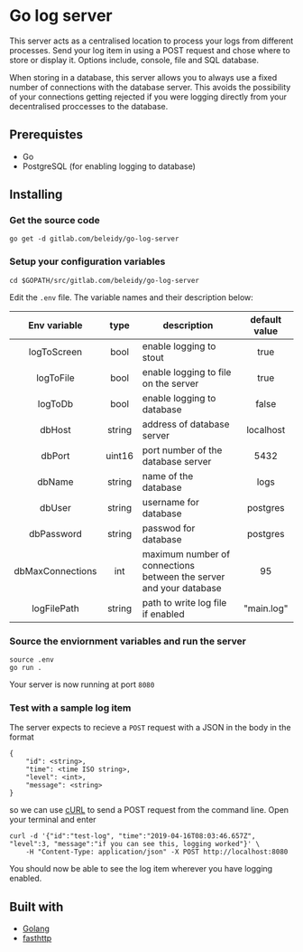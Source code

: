 # Go log server
This server acts as a centralised location to process your logs from different processes. Send your log item in using a POST request and chose where to store or display it. Options include, console, file and SQL database.

When storing in a database, this server allows you to always use a fixed number of connections with the database server. This avoids the possibility of your connections getting rejected if you were logging directly from your decentralised proccesses to the database.

## Prerequistes
* Go
* PostgreSQL (for enabling logging to database)

## Installing
### Get the source code
```
go get -d gitlab.com/beleidy/go-log-server
```
### Setup your configuration variables
```
cd $GOPATH/src/gitlab.com/beleidy/go-log-server
```
Edit the `.env` file. The variable names and their description below:

| **Env variable** | **type** | **description** | **default value**
|:-------------:|:-----:| ---------- |:-----:|
| logToScreen | bool | enable logging to stout | true |
| logToFile | bool | enable logging to file on the server | true |
| logToDb |  bool | enable logging to database | false |
| dbHost |  string | address of database server | localhost |
| dbPort |  uint16 | port number of the database server | 5432 |
| dbName |  string | name of the database | logs |
| dbUser |  string | username for database | postgres |
| dbPassword |  string | passwod for database | postgres |
| dbMaxConnections |  int | maximum number of connections between the server and your database | 95 |
| logFilePath |  string | path to write log file if enabled | "main.log" |

### Source the enviornment variables and run the server
```
source .env
go run .
```
Your server is now running at port `8080`

### Test with a sample log item
The server expects to recieve a `POST` request with a JSON in the body in the format
```
{
    "id": <string>,
    "time": <time ISO string>,
    "level": <int>,
    "message": <string>
}
```

so we can use [cURL](https://curl.haxx.se/docs/manual.html) to send a POST request from the command line. Open your terminal and enter
```
curl -d '{"id":"test-log", "time":"2019-04-16T08:03:46.657Z", "level":3, "message":"if you can see this, logging worked"}' \
    -H "Content-Type: application/json" -X POST http://localhost:8080
```
You should now be able to see the log item wherever you have logging enabled.

## Built with
* [Golang](https://golang.org/)
* [fasthttp](https://github.com/valyala/fasthttp)


